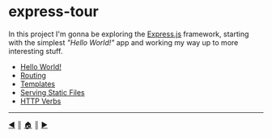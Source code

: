 # express-tour
In this project I'm gonna be exploring the [Express.js][1] framework, starting with the simplest *"Hello World!"* app and working my way up to more interesting stuff.

* [Hello World!][l1]
* [Routing][l2]
* [Templates][l3]
* [Serving Static Files][l4]
* [HTTP Verbs][l5]


<!-- links list -->
[l1]: README/hello-world.md
[l2]: README/routing.md
[l3]: README/templates.md
[l4]: README/static-files.md
[l5]: README/http-verbs.md


---
[:arrow_backward:][back] ║ [:house:][home] ║ [:arrow_forward:][next]

<!-- navigation -->
[home]: #
[back]: #
[next]: README/hello-world.md

<!-- links -->
[1]: http://expressjs.com/en/index.html
